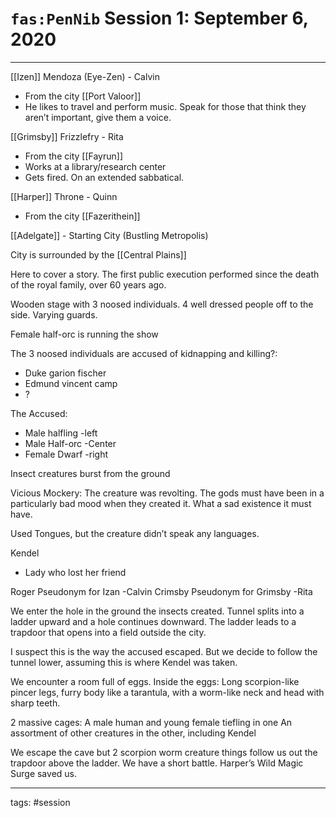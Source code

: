 # `fas:PenNib` Session 1: September 6, 2020
---

[[Izen]] Mendoza (Eye-Zen) - Calvin
- From the city [[Port Valoor]]
- He likes to travel and perform music. Speak for those that think they aren’t important, give them a voice.

[[Grimsby]] Frizzlefry \- Rita
- From the city [[Fayrun]]
- Works at a library/research center
- Gets fired. On an extended sabbatical.

[[Harper]] Throne - Quinn
- From the city [[Fazerithein]]

[[Adelgate]] - Starting City (Bustling Metropolis)

City is surrounded by the [[Central Plains]]

Here to cover a story. The first public execution performed since the death of the royal family, over 60 years ago.

Wooden stage with 3 noosed individuals. 4 well dressed people off to the side. Varying guards.

Female half-orc is running the show

The 3 noosed individuals are accused of kidnapping and killing?:
- Duke garion fischer
- Edmund vincent camp
- ?

The Accused:
- Male halfling -left
- Male Half-orc -Center
- Female Dwarf -right

Insect creatures burst from the ground

Vicious Mockery:
The creature was revolting. The gods must have been in a particularly bad mood when they created it. What a sad existence it must have.

Used Tongues, but the creature didn’t speak any languages.

 
Kendel 
- Lady who lost her friend

Roger Pseudonym for Izan -Calvin
Crimsby Pseudonym for Grimsby -Rita

We enter the hole in the ground the insects created.
Tunnel splits into a ladder upward and a hole continues downward.
The ladder leads to a trapdoor that opens into a field outside the city.

I suspect this is the way the accused escaped. But we decide to follow the tunnel lower, assuming this is where Kendel was taken.

We encounter a room full of eggs. Inside the eggs:
Long scorpion-like pincer legs, furry body like a tarantula, with a worm-like neck and head with sharp teeth.

2 massive cages:
A male human and young female tiefling in one
An assortment of other creatures in the other, including Kendel

We escape the cave but 2 scorpion worm creature things follow us out the trapdoor above the ladder. We have a short battle. Harper’s Wild Magic Surge saved us.

---

tags: #session